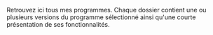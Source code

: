 Retrouvez ici tous mes programmes.
Chaque dossier contient une ou plusieurs versions du programme sélectionné ainsi qu'une courte présentation de ses fonctionnalités.
